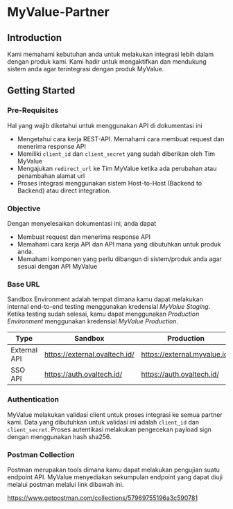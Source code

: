 # MyValue-Partner

## Introduction

Kami memahami kebutuhan anda untuk melakukan integrasi lebih dalam dengan produk kami. Kami hadir untuk mengaktifkan dan mendukung sistem anda agar terintegrasi dengan produk MyValue.

## Getting Started

### Pre-Requisites

Hal yang wajib diketahui untuk menggunakan API di dokumentasi ini

- Mengetahui cara kerja REST-API. Memahami cara membuat request dan menerima response API
- Memiliki `client_id` dan `client_secret` yang sudah diberikan oleh Tim MyValue
- Mengajukan `redirect_url` ke Tim MyValue ketika ada perubahan atau penambahan alamat url
- Proses integrasi menggunakan sistem Host-to-Host (Backend to Backend) atau direct integration.

### Objective

Dengan menyelesaikan dokumentasi ini, anda dapat

- Membuat request dan menerima response API
- Memahami cara kerja API dan API mana yang dibutuhkan untuk produk anda.
- Memahami komponen yang perlu dibangun di sistem/produk anda agar sesuai dengan API MyValue

### Base URL

Sandbox Environment adalah tempat dimana kamu dapat melakukan internal end-to-end testing menggunakan kredensial _MyValue Staging_. Ketika testing sudah selesai, kamu dapat menggunakan _Production Environment_ menggunakan kredensial _MyValue Production_.

| Type         | Sandbox                       | Production                   |
| ------------ | ----------------------------- | ---------------------------- |
| External API | https://external.ovaltech.id/ | https://external.myvalue.id/ |
| SSO API      | https://auth.ovaltech.id/     | https://auth.ovaltech.id/    |

### Authentication

MyValue melakukan validasi client untuk proses integrasi ke semua partner kami. Data yang dibutuhkan untuk validasi ini adalah `client_id` dan `client_secret`. Proses autentikasi melakukan pengecekan payload sign dengan menggunakan hash sha256.

### Postman Collection
Postman merupakan tools dimana kamu dapat melakukan pengujian suatu endpoint API. MyValue menyediakan sekumpulan endpoint yang dapat diuji melalui postman melalui link dibawah ini.

https://www.getpostman.com/collections/57969755196a3c590781